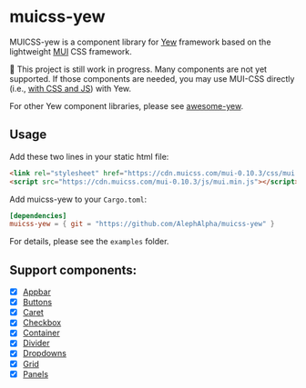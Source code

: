 # muicss-yew

MUICSS-yew is a component library for [Yew](https://yew.rs) framework based on the lightweight [MUI](https://www.muicss.com/) CSS framework.

:construction: This project is still work in progress. Many components are not yet supported. If those components are needed, you may use MUI-CSS directly (i.e., [with CSS and JS](https://www.muicss.com/docs/v1/css-js/boilerplate-html)) with Yew.

For other Yew component libraries, please see [awesome-yew](https://github.com/jetli/awesome-yew#component-libraries).

## Usage

Add these two lines in your static html file:

```html
<link rel="stylesheet" href="https://cdn.muicss.com/mui-0.10.3/css/mui.min.css" />
<script src="https://cdn.muicss.com/mui-0.10.3/js/mui.min.js"></script>
```

Add muicss-yew to your `Cargo.toml`:

```toml
[dependencies]
muicss-yew = { git = "https://github.com/AlephAlpha/muicss-yew" }
```

For details, please see the `examples` folder.

## Support components:

- [x] [Appbar](https://alephalpha.github.io/muicss-yew/#appbar)
- [x] [Buttons](https://alephalpha.github.io/muicss-yew/#buttons)
- [x] [Caret](https://alephalpha.github.io/muicss-yew/#caret)
- [x] [Checkbox](https://alephalpha.github.io/muicss-yew/#checkbox)
- [x] [Container](https://alephalpha.github.io/muicss-yew/#container)
- [x] [Divider](https://alephalpha.github.io/muicss-yew/#divider)
- [x] [Dropdowns](https://alephalpha.github.io/muicss-yew/#dropdowns)
- [x] [Grid](https://alephalpha.github.io/muicss-yew/#grid)
- [x] [Panels](https://alephalpha.github.io/muicss-yew/#panels)